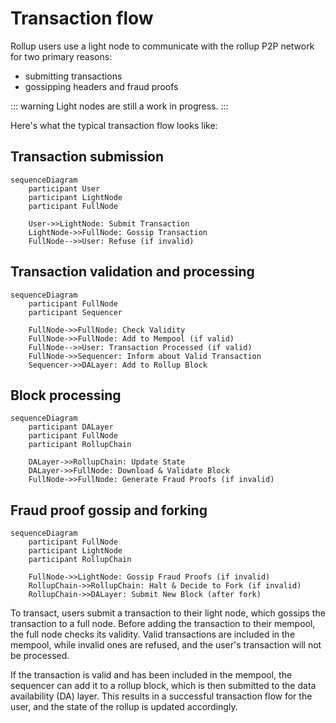 # Transaction flow

Rollup users use a light node to communicate with the rollup P2P network for two primary reasons:

- submitting transactions
- gossipping headers and fraud proofs

::: warning
Light nodes are still a work in progress.
:::

Here's what the typical transaction flow looks like:

## Transaction submission

```mermaid
sequenceDiagram
    participant User
    participant LightNode
    participant FullNode
    
    User->>LightNode: Submit Transaction
    LightNode->>FullNode: Gossip Transaction
    FullNode-->>User: Refuse (if invalid)
```

## Transaction validation and processing

```mermaid
sequenceDiagram
    participant FullNode
    participant Sequencer

    FullNode->>FullNode: Check Validity
    FullNode->>FullNode: Add to Mempool (if valid)
    FullNode-->>User: Transaction Processed (if valid)
    FullNode->>Sequencer: Inform about Valid Transaction
    Sequencer->>DALayer: Add to Rollup Block
```

## Block processing

```mermaid
sequenceDiagram
    participant DALayer
    participant FullNode
    participant RollupChain

    DALayer->>RollupChain: Update State
    DALayer->>FullNode: Download & Validate Block
    FullNode->>FullNode: Generate Fraud Proofs (if invalid)
```

## Fraud proof gossip and forking

```mermaid
sequenceDiagram
    participant FullNode
    participant LightNode
    participant RollupChain

    FullNode->>LightNode: Gossip Fraud Proofs (if invalid)
    RollupChain->>RollupChain: Halt & Decide to Fork (if invalid)
    RollupChain->>DALayer: Submit New Block (after fork)
```

To transact, users submit a transaction to their light node, which gossips the transaction to a full node. Before adding the transaction to their mempool, the full node checks its validity. Valid transactions are included in the mempool, while invalid ones are refused, and the user's transaction will not be processed.

If the transaction is valid and has been included in the mempool, the sequencer can add it to a rollup block, which is then submitted to the data availability (DA) layer. This results in a successful transaction flow for the user, and the state of the rollup is updated accordingly.

<!-- 
TODO: need to update design and docs
After the block is submitted to the DA layer, the full nodes download and validate the block.
However, there is a possibility that the sequencer may maliciously submit a block to the DA layer with invalid transactions or state. In such cases, the full nodes of the rollup chain will consider the block invalid. In the case of an optimistic rollup, if they find the block invalid, they generate fraud proofs and gossip them in the P2P network among other full and light nodes.

As a result, the rollup chain will halt, and the network will decide to fork the chain through social consensus. In the future, when a decentralized sequencer scheme is in place, additional options will be available, such as slashing the sequencer or selecting another full node as the sequencer. However, in any case, a new block must be created and submitted to the DA layer. You can read more about sequencer nodes [here](/learn/stack#sequencer-node). -->
